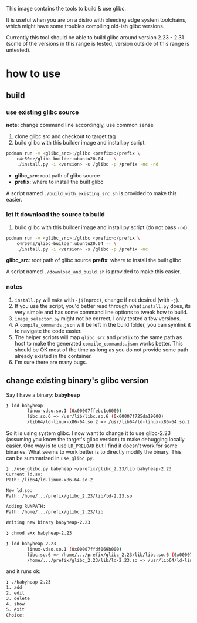 This image contains the tools to build & use glibc.

It is useful when you are on a distro with bleeding edge system toolchains,
which might have some troubles compiling old-ish glibc versions.

Currently this tool should be able to build glibc around version 2.23 - 2.31
(some of the versions in this range is tested, version outside of this range
is untested).

# how to use

## build

### use existing glibc source

**note**: change command line accordingly, use common sense

1. clone glibc src and checkout to target tag
2. build glibc with this builder image and install.py script:
```sh
podman run -v <glibc_src>:/glibc <prefix>:/prefix \
    c4r50nz/glibc-builder:ubuntu20.04 -- \
    ./install.py -i <version> -s /glibc -p /prefix -nc -nd
```
- **glibc\_src**: root path of glibc source
- **prefix**: where to install the built glibc

A script named `./build_with_existing_src.sh` is provided to make this easier.

### let it download the source to build

1. build glibc with this builder image and install.py script (do not pass `-nd`):
```sh
podman run -v <glibc_src>:/glibc <prefix>:/prefix \
    c4r50nz/glibc-builder:ubuntu20.04 -- \
    ./install.py -i <version> -s /glibc -p /prefix -nc
```
**glibc\_src**: root path of glibc source
**prefix**: where to install the built glibc

A script named `./download_and_build.sh` is provided to make this easier.

### notes

1. `install.py` will `make` with `-j$(nproc)`, change if not desired (with `-j`).
2. If you use the script, you'd better read through what `install.py` does, its very simple and has some
command line options to tweak how to build.
3. `image_selector.py` might not be correct, I only tested a few versions.
4. A `compile_commands.json` will be left in the build folder, you can symlink
it to navigate the code easier.
5. The helper scripts will map `glibc_src` and `prefix` to the same path as host
to make the generated `compile_commands.json` works better. This should be OK
most of the time as long as you do not provide some path already existed in
the container.
6. I'm sure there are many bugs.

## change existing binary's glibc version

Say I have a binary: **babyheap**

```sh
❯ ldd babyheap
        linux-vdso.so.1 (0x00007ffebc1c6000)
        libc.so.6 => /usr/lib/libc.so.6 (0x00007f725da19000)
        /lib64/ld-linux-x86-64.so.2 => /usr/lib64/ld-linux-x86-64.so.2 (0x00007f725df14000)
```

So it is using system glibc. I now want to change it to use glibc-2.23 (assuming
you know the target's glibc version) to make debugging locally easier. One way
is to use `LD_PRELOAD` but I find it doesn't work for some binaries. What seems
to work better is to directly modify the binary. This can be summarized in
`use_glibc.py`.

```sh
❯ ./use_glibc.py babyheap ~/prefix/glibc_2.23/lib babyheap-2.23
Current ld.so:
Path: /lib64/ld-linux-x86-64.so.2

New ld.so:
Path: /home/.../prefix/glibc_2.23/lib/ld-2.23.so

Adding RUNPATH:
Path: /home/.../prefix/glibc_2.23/lib

Writing new binary babyheap-2.23

❯ chmod a+x babyheap-2.23

❯ ldd babyheap-2.23
        linux-vdso.so.1 (0x00007ffdf069b000)
        libc.so.6 => /home/.../prefix/glibc_2.23/lib/libc.so.6 (0x00007fba05a00000)
        /home/.../prefix/glibc_2.23/lib/ld-2.23.so => /usr/lib64/ld-linux-x86-64.so.2 (0x00007fba06386000)
```

and it runs ok:

```sh
❯ ./babyheap-2.23
1. add
2. edit
3. delete
4. show
5. exit
Choice:
```

